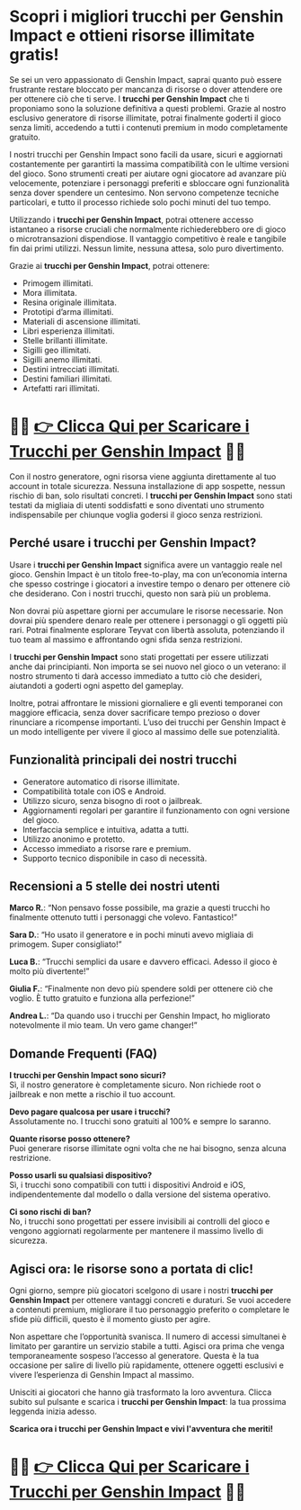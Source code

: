 <h1>Scopri i migliori trucchi per Genshin Impact e ottieni risorse illimitate gratis!</h1>

<p>Se sei un vero appassionato di Genshin Impact, saprai quanto può essere frustrante restare bloccato per mancanza di risorse o dover attendere ore per ottenere ciò che ti serve. I <strong>trucchi per Genshin Impact</strong> che ti proponiamo sono la soluzione definitiva a questi problemi. Grazie al nostro esclusivo generatore di risorse illimitate, potrai finalmente goderti il gioco senza limiti, accedendo a tutti i contenuti premium in modo completamente gratuito.</p>

<p>I nostri trucchi per Genshin Impact sono facili da usare, sicuri e aggiornati costantemente per garantirti la massima compatibilità con le ultime versioni del gioco. Sono strumenti creati per aiutare ogni giocatore ad avanzare più velocemente, potenziare i personaggi preferiti e sbloccare ogni funzionalità senza dover spendere un centesimo. Non servono competenze tecniche particolari, e tutto il processo richiede solo pochi minuti del tuo tempo.</p>

<p>Utilizzando i <strong>trucchi per Genshin Impact</strong>, potrai ottenere accesso istantaneo a risorse cruciali che normalmente richiederebbero ore di gioco o microtransazioni dispendiose. Il vantaggio competitivo è reale e tangibile fin dai primi utilizzi. Nessun limite, nessuna attesa, solo puro divertimento.</p>

<p>Grazie ai <strong>trucchi per Genshin Impact</strong>, potrai ottenere:</p>

<ul>
  <li>Primogem illimitati.</li>
  <li>Mora illimitata.</li>
  <li>Resina originale illimitata.</li>
  <li>Prototipi d’arma illimitati.</li>
  <li>Materiali di ascensione illimitati.</li>
  <li>Libri esperienza illimitati.</li>
  <li>Stelle brillanti illimitate.</li>
  <li>Sigilli geo illimitati.</li>
  <li>Sigilli anemo illimitati.</li>
  <li>Destini intrecciati illimitati.</li>
  <li>Destini familiari illimitati.</li>
  <li>Artefatti rari illimitati.</li>
</ul>

# 🔴🔴 **[👉 Clicca Qui per Scaricare i Trucchi per Genshin Impact](https://tinyurl.com/PixelGoGames)** 🔴🔴

<p>Con il nostro generatore, ogni risorsa viene aggiunta direttamente al tuo account in totale sicurezza. Nessuna installazione di app sospette, nessun rischio di ban, solo risultati concreti. I <strong>trucchi per Genshin Impact</strong> sono stati testati da migliaia di utenti soddisfatti e sono diventati uno strumento indispensabile per chiunque voglia godersi il gioco senza restrizioni.</p>

<h2>Perché usare i trucchi per Genshin Impact?</h2>

<p>Usare i <strong>trucchi per Genshin Impact</strong> significa avere un vantaggio reale nel gioco. Genshin Impact è un titolo free-to-play, ma con un’economia interna che spesso costringe i giocatori a investire tempo o denaro per ottenere ciò che desiderano. Con i nostri trucchi, questo non sarà più un problema.</p>

<p>Non dovrai più aspettare giorni per accumulare le risorse necessarie. Non dovrai più spendere denaro reale per ottenere i personaggi o gli oggetti più rari. Potrai finalmente esplorare Teyvat con libertà assoluta, potenziando il tuo team al massimo e affrontando ogni sfida senza restrizioni.</p>

<p>I <strong>trucchi per Genshin Impact</strong> sono stati progettati per essere utilizzati anche dai principianti. Non importa se sei nuovo nel gioco o un veterano: il nostro strumento ti darà accesso immediato a tutto ciò che desideri, aiutandoti a goderti ogni aspetto del gameplay.</p>

<p>Inoltre, potrai affrontare le missioni giornaliere e gli eventi temporanei con maggiore efficacia, senza dover sacrificare tempo prezioso o dover rinunciare a ricompense importanti. L’uso dei trucchi per Genshin Impact è un modo intelligente per vivere il gioco al massimo delle sue potenzialità.</p>

<h2>Funzionalità principali dei nostri trucchi</h2>

<ul>
  <li>Generatore automatico di risorse illimitate.</li>
  <li>Compatibilità totale con iOS e Android.</li>
  <li>Utilizzo sicuro, senza bisogno di root o jailbreak.</li>
  <li>Aggiornamenti regolari per garantire il funzionamento con ogni versione del gioco.</li>
  <li>Interfaccia semplice e intuitiva, adatta a tutti.</li>
  <li>Utilizzo anonimo e protetto.</li>
  <li>Accesso immediato a risorse rare e premium.</li>
  <li>Supporto tecnico disponibile in caso di necessità.</li>
</ul>

<h2>Recensioni a 5 stelle dei nostri utenti</h2>

<p><strong>Marco R.</strong>: “Non pensavo fosse possibile, ma grazie a questi trucchi ho finalmente ottenuto tutti i personaggi che volevo. Fantastico!”</p>
<p><strong>Sara D.</strong>: “Ho usato il generatore e in pochi minuti avevo migliaia di primogem. Super consigliato!”</p>
<p><strong>Luca B.</strong>: “Trucchi semplici da usare e davvero efficaci. Adesso il gioco è molto più divertente!”</p>
<p><strong>Giulia F.</strong>: “Finalmente non devo più spendere soldi per ottenere ciò che voglio. È tutto gratuito e funziona alla perfezione!”</p>
<p><strong>Andrea L.</strong>: “Da quando uso i trucchi per Genshin Impact, ho migliorato notevolmente il mio team. Un vero game changer!”</p>

<h2>Domande Frequenti (FAQ)</h2>

<p><strong>I trucchi per Genshin Impact sono sicuri?</strong><br>Sì, il nostro generatore è completamente sicuro. Non richiede root o jailbreak e non mette a rischio il tuo account.</p>

<p><strong>Devo pagare qualcosa per usare i trucchi?</strong><br>Assolutamente no. I trucchi sono gratuiti al 100% e sempre lo saranno.</p>

<p><strong>Quante risorse posso ottenere?</strong><br>Puoi generare risorse illimitate ogni volta che ne hai bisogno, senza alcuna restrizione.</p>

<p><strong>Posso usarli su qualsiasi dispositivo?</strong><br>Sì, i trucchi sono compatibili con tutti i dispositivi Android e iOS, indipendentemente dal modello o dalla versione del sistema operativo.</p>

<p><strong>Ci sono rischi di ban?</strong><br>No, i trucchi sono progettati per essere invisibili ai controlli del gioco e vengono aggiornati regolarmente per mantenere il massimo livello di sicurezza.</p>

<h2>Agisci ora: le risorse sono a portata di clic!</h2>

<p>Ogni giorno, sempre più giocatori scelgono di usare i nostri <strong>trucchi per Genshin Impact</strong> per ottenere vantaggi concreti e duraturi. Se vuoi accedere a contenuti premium, migliorare il tuo personaggio preferito o completare le sfide più difficili, questo è il momento giusto per agire.</p>

<p>Non aspettare che l’opportunità svanisca. Il numero di accessi simultanei è limitato per garantire un servizio stabile a tutti. Agisci ora prima che venga temporaneamente sospeso l’accesso al generatore. Questa è la tua occasione per salire di livello più rapidamente, ottenere oggetti esclusivi e vivere l’esperienza di Genshin Impact al massimo.</p>

<p>Unisciti ai giocatori che hanno già trasformato la loro avventura. Clicca subito sul pulsante e scarica i <strong>trucchi per Genshin Impact</strong>: la tua prossima leggenda inizia adesso.</p>

<p><strong>Scarica ora i trucchi per Genshin Impact e vivi l'avventura che meriti!</strong></p>

# 🔴🔴 **[👉 Clicca Qui per Scaricare i Trucchi per Genshin Impact](https://tinyurl.com/PixelGoGames)** 🔴🔴
